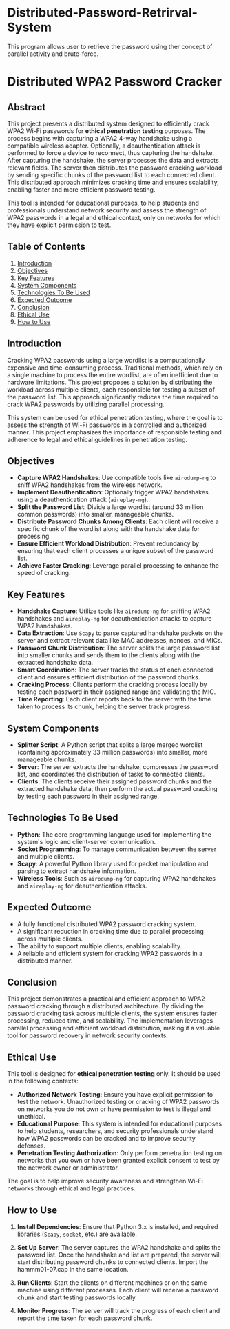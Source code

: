 # Distributed-Password-Retrirval-System
This program allows user to retrieve the password using ther concept of parallel activity and brute-force.
# Distributed WPA2 Password Cracker

## Abstract

This project presents a distributed system designed to efficiently crack WPA2 Wi-Fi passwords for **ethical penetration testing** purposes. The process begins with capturing a WPA2 4-way handshake using a compatible wireless adapter. Optionally, a deauthentication attack is performed to force a device to reconnect, thus capturing the handshake. After capturing the handshake, the server processes the data and extracts relevant fields. The server then distributes the password cracking workload by sending specific chunks of the password list to each connected client. This distributed approach minimizes cracking time and ensures scalability, enabling faster and more efficient password testing.

This tool is intended for educational purposes, to help students and professionals understand network security and assess the strength of WPA2 passwords in a legal and ethical context, only on networks for which they have explicit permission to test.

## Table of Contents

1. [Introduction](#introduction)
2. [Objectives](#objectives)
3. [Key Features](#key-features)
4. [System Components](#system-components)
5. [Technologies To Be Used](#technologies-to-be-used)
6. [Expected Outcome](#expected-outcome)
7. [Conclusion](#conclusion)
8. [Ethical Use](#ethical-use)
9. [How to Use](#how-to-use)

## Introduction

Cracking WPA2 passwords using a large wordlist is a computationally expensive and time-consuming process. Traditional methods, which rely on a single machine to process the entire wordlist, are often inefficient due to hardware limitations. This project proposes a solution by distributing the workload across multiple clients, each responsible for testing a subset of the password list. This approach significantly reduces the time required to crack WPA2 passwords by utilizing parallel processing.

This system can be used for ethical penetration testing, where the goal is to assess the strength of Wi-Fi passwords in a controlled and authorized manner. This project emphasizes the importance of responsible testing and adherence to legal and ethical guidelines in penetration testing.

## Objectives

- **Capture WPA2 Handshakes**: Use compatible tools like `airodump-ng` to sniff WPA2 handshakes from the wireless network.
- **Implement Deauthentication**: Optionally trigger WPA2 handshakes using a deauthentication attack (`aireplay-ng`).
- **Split the Password List**: Divide a large wordlist (around 33 million common passwords) into smaller, manageable chunks.
- **Distribute Password Chunks Among Clients**: Each client will receive a specific chunk of the wordlist along with the handshake data for processing.
- **Ensure Efficient Workload Distribution**: Prevent redundancy by ensuring that each client processes a unique subset of the password list.
- **Achieve Faster Cracking**: Leverage parallel processing to enhance the speed of cracking.

## Key Features

- **Handshake Capture**: Utilize tools like `airodump-ng` for sniffing WPA2 handshakes and `aireplay-ng` for deauthentication attacks to capture WPA2 handshakes.
- **Data Extraction**: Use `Scapy` to parse captured handshake packets on the server and extract relevant data like MAC addresses, nonces, and MICs.
- **Password Chunk Distribution**: The server splits the large password list into smaller chunks and sends them to the clients along with the extracted handshake data.
- **Smart Coordination**: The server tracks the status of each connected client and ensures efficient distribution of the password chunks.
- **Cracking Process**: Clients perform the cracking process locally by testing each password in their assigned range and validating the MIC.
- **Time Reporting**: Each client reports back to the server with the time taken to process its chunk, helping the server track progress.

## System Components

- **Splitter Script**: A Python script that splits a large merged wordlist (containing approximately 33 million passwords) into smaller, more manageable chunks.
- **Server**: The server extracts the handshake, compresses the password list, and coordinates the distribution of tasks to connected clients.
- **Clients**: The clients receive their assigned password chunks and the extracted handshake data, then perform the actual password cracking by testing each password in their assigned range.

## Technologies To Be Used

- **Python**: The core programming language used for implementing the system's logic and client-server communication.
- **Socket Programming**: To manage communication between the server and multiple clients.
- **Scapy**: A powerful Python library used for packet manipulation and parsing to extract handshake information.
- **Wireless Tools**: Such as `airodump-ng` for capturing WPA2 handshakes and `aireplay-ng` for deauthentication attacks.

## Expected Outcome

- A fully functional distributed WPA2 password cracking system.
- A significant reduction in cracking time due to parallel processing across multiple clients.
- The ability to support multiple clients, enabling scalability.
- A reliable and efficient system for cracking WPA2 passwords in a distributed manner.

## Conclusion

This project demonstrates a practical and efficient approach to WPA2 password cracking through a distributed architecture. By dividing the password cracking task across multiple clients, the system ensures faster processing, reduced time, and scalability. The implementation leverages parallel processing and efficient workload distribution, making it a valuable tool for password recovery in network security contexts.

## Ethical Use

This tool is designed for **ethical penetration testing** only. It should be used in the following contexts:

- **Authorized Network Testing**: Ensure you have explicit permission to test the network. Unauthorized testing or cracking of WPA2 passwords on networks you do not own or have permission to test is illegal and unethical.
- **Educational Purpose**: This system is intended for educational purposes to help students, researchers, and security professionals understand how WPA2 passwords can be cracked and to improve security defenses.
- **Penetration Testing Authorization**: Only perform penetration testing on networks that you own or have been granted explicit consent to test by the network owner or administrator.

The goal is to help improve security awareness and strengthen Wi-Fi networks through ethical and legal practices.

## How to Use

1. **Install Dependencies**: Ensure that Python 3.x is installed, and required libraries (`Scapy`, `socket`, etc.) are available.
   
2. **Set Up Server**: The server captures the WPA2 handshake and splits the password list. Once the handshake and list are prepared, the server will start distributing password chunks to connected clients. Import the hammm01-07.cap in the same location.

3. **Run Clients**: Start the clients on different machines or on the same machine using different processes. Each client will receive a password chunk and start testing passwords locally.

4. **Monitor Progress**: The server will track the progress of each client and report the time taken for each password chunk.
